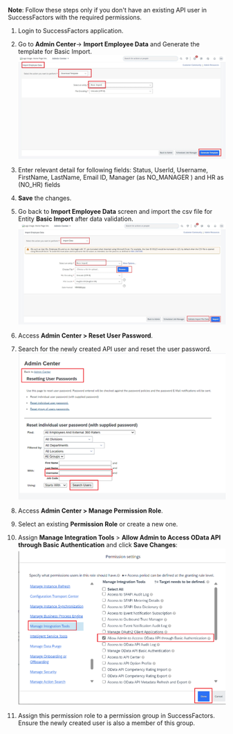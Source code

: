 **Note**: Follow these steps only if you don't have an existing API user in SuccessFactors with the required permissions.
1. Login to SuccessFactors application.
2. Go to **Admin Center**-> **Import Employee Data** and Generate the template for Basic Import.</br>
![Create_API_User](1download_template.jpg)

4. Enter relevant detail for following fields:
Status, UserId, Username, FirstName, LastName, Email ID, Manager (as NO_MANAGER ) and HR as (NO_HR) fields
5. **Save** the changes.
6. Go back to **Import Employee Data** screen and import the csv file for Entity **Basic Import** after data validation.</br>
![Create_API_User](2Basic_Import.jpg)

8. Access **Admin Center > Reset User Password**.
9. Search for the newly created API user and reset the user password.</br>
![Create_API_User](3reset_password.jpg)

11. Access **Admin Center > Manage Permission Role**.
12. Select an existing **Permission Role** or create a new one.
13. Assign **Manage Integration Tools** > **Allow Admin to Access OData API through Basic Authentication** and click **Save Changes**:</br>
![Create_API_User](1API_Permission.jpg)

15. Assign this permission role to a permission group in SuccessFactors.  Ensure the newly created user is also a member of this group.
